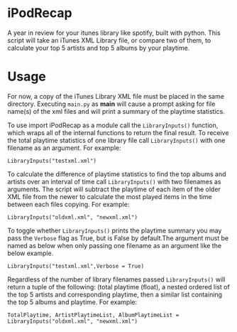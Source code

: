 # iPodRecap
A year in review for your itunes library like spotify, built with python.
This script will take an iTunes XML Library file, or compare two of them, to calculate your top 5 artists and top 5 albums by your playtime.

# Usage
For now, a copy of the iTunes Library XML file must be placed in the same directory.
Executing `main.py` as __main__ will cause a prompt asking for file name(s) of the xml files and will print a summary of the playtime statistics.

To use import iPodRecap as a module call the `LibraryInputs()` function, which wraps all of the internal functions to return the final result.
To receive the total playtime statistics of one library file call `LibraryInputs()` with one filename as an argument.
For example:

`LibraryInputs("testxml.xml")`

To calculate the difference of playtime statistics to find the top albums and artists over an interval of time call `LibraryInputs()` with two filenames as arguments.
The script will subtract the playtime of each item of the older XML file from the newer to calculate the most played items in the time between each files copying.
For example:

`LibraryInputs("oldxml.xml", "newxml.xml")`

To toggle whether `LibraryInputs()` prints the playtime summary you may pass the `Verbose` flag as True, but is False by default.The argument must be named as below
when only passing one filename as an argument like the below example.

`LibraryInputs("testxml.xml",Verbose = True)`

Regardless of the number of library filenames passed `LibraryInputs()` will return a tuple of the following: (total playtime (float), a nested ordered list of the top 5 artists and corresponding playtime, then a similar list containing the top 5 albums and playtime.
For example:

`TotalPlaytime, ArtistPlaytimeList, AlbumPlaytimeList = LibraryInputs("oldxml.xml", "newxml.xml")`